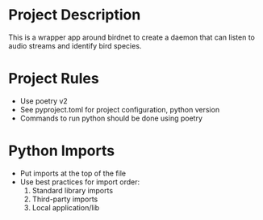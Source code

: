 # Project Description

This is a wrapper app around birdnet to create a daemon that can listen to audio streams and identify bird species.

# Project Rules

- Use poetry v2
- See pyproject.toml for project configuration, python version
- Commands to run python should be done using poetry

# Python Imports

- Put imports at the top of the file
- Use best practices for import order:
  1. Standard library imports
  2. Third-party imports
  3. Local application/lib
